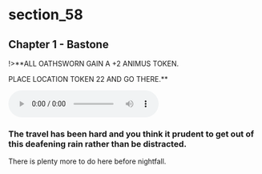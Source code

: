 
# section_58

## Chapter 1 - Bastone

!>**ALL OATHSWORN GAIN A +2 ANIMUS TOKEN.

PLACE LOCATION TOKEN 22 AND GO THERE.**

<audio controls><source src="../../decomp/app/src/main/res/raw/chp1_21_3__a.mp3" type="audio/mpeg"></audio>

### The travel has been hard and you think it prudent to get out of this deafening rain rather than be distracted.

There is plenty more to do here before nightfall.


